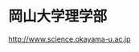 # 岡山大学理学部

http://www.science.okayama-u.ac.jp

[](http://www.science.okayama-u.ac.jp/up_load_files/okadai_banner/1_image.jpg)







